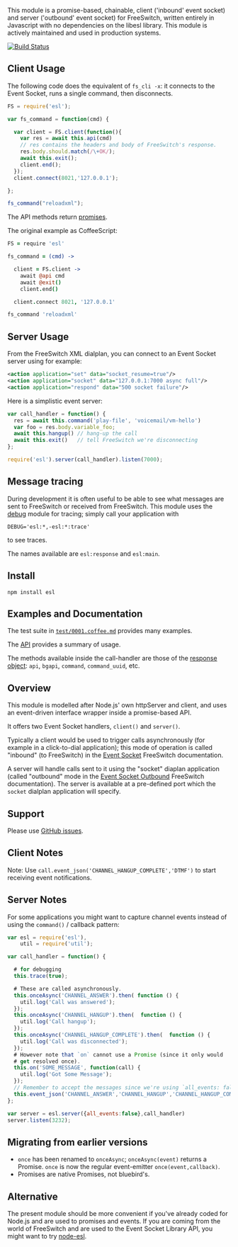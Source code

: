 This module is a promise-based, chainable, client ('inbound' event socket) and server ('outbound' event socket) for FreeSwitch, written entirely in Javascript with no dependencies on the libesl library.
This module is actively maintained and used in production systems.

[![Build Status](https://travis-ci.org/shimaore/esl.svg?branch=master)](https://travis-ci.org/shimaore/esl)

Client Usage
------------

The following code does the equivalent of `fs_cli -x`: it connects to the Event Socket, runs a single command, then disconnects.

```javascript
FS = require('esl');

var fs_command = function(cmd) {

  var client = FS.client(function(){
    var res = await this.api(cmd)
    // res contains the headers and body of FreeSwitch's response.
    res.body.should.match(/\+OK/);
    await this.exit();
    client.end();
  });
  client.connect(8021,'127.0.0.1');

};

fs_command("reloadxml");
```

The API methods return [promises](https://github.com/petkaantonov/bluebird/blob/master/API.md).

The original example as CoffeeScript:

```coffeescript
FS = require 'esl'

fs_command = (cmd) ->

  client = FS.client ->
    await @api cmd
    await @exit()
    client.end()

  client.connect 8021, '127.0.0.1'

fs_command 'reloadxml'
```

Server Usage
------------

From the FreeSwitch XML dialplan, you can connect to an Event Socket server using for example:

```xml
<action application="set" data="socket_resume=true"/>
<action application="socket" data="127.0.0.1:7000 async full"/>
<action application="respond" data="500 socket failure"/>
```

Here is a simplistic event server:

```javascript
var call_handler = function() {
  res = await this.command('play-file', 'voicemail/vm-hello')
  var foo = res.body.variable_foo;
  await this.hangup() // hang-up the call
  await this.exit()   // tell FreeSwitch we're disconnecting
};

require('esl').server(call_handler).listen(7000);
```

Message tracing
---------------

During development it is often useful to be able to see what messages are sent to FreeSwitch or received from FreeSwitch.
This module uses the [debug](https://github.com/visionmedia/debug) module for tracing; simply call your application with

    DEBUG='esl:*,-esl:*:trace'

to see traces.

The names available are `esl:response` and `esl:main`.


Install
-------

    npm install esl

Examples and Documentation
--------------------------

The test suite in [`test/0001.coffee.md`](https://github.com/shimaore/esl/blob/master/test/0001.coffee.md) provides many examples.

The [API](http://shimaore.github.io/esl/) provides a summary of usage.

The methods available inside the call-handler are those of the [response object](https://github.com/shimaore/esl/blob/master/src/response.coffee.md#channel-level-commands): `api`, `bgapi`, `command`, `command_uuid`, etc.

Overview
--------

This module is modelled after Node.js' own httpServer and client, and uses an event-driven interface wrapper inside a promise-based API.

It offers two Event Socket handlers, `client()` and `server()`.

Typically a client would be used to trigger calls asynchronously (for example in a click-to-dial application); this mode of operation is called "inbound" (to FreeSwitch) in the [Event Socket](http://wiki.freeswitch.org/wiki/Event_Socket) FreeSwitch documentation.

A server will handle calls sent to it using the "socket" diaplan application (called "outbound" mode in the [Event Socket Outbound](http://wiki.freeswitch.org/wiki/Event_Socket_Outbound) FreeSwitch documentation).  The server is available at a pre-defined port which the `socket` dialplan application will specify.

Support
-------

Please use [GitHub issues](https://github.com/shimaore/esl/issues).

Client Notes
------------

Note: Use `call.event_json('CHANNEL_HANGUP_COMPLETE','DTMF')` to start receiving event notifications.

Server Notes
------------

For some applications you might want to capture channel events instead of using the `command()` / callback pattern:

```javascript
var esl = require('esl'),
    util = require('util');

var call_handler = function() {

  # for debugging
  this.trace(true);

  # These are called asynchronously.
  this.onceAsync('CHANNEL_ANSWER').then( function () {
    util.log('Call was answered');
  });
  this.onceAsync('CHANNEL_HANGUP').then(  function () {
    util.log('Call hangup');
  });
  this.onceAsync('CHANNEL_HANGUP_COMPLETE').then(  function () {
    util.log('Call was disconnected');
  });
  # However note that `on` cannot use a Promise (since it only would
  # get resolved once).
  this.on('SOME_MESSAGE', function(call) {
    util.log('Got Some Message');
  });
  // Remember to accept the messages since we're using `all_events: false` below.
  this.event_json('CHANNEL_ANSWER','CHANNEL_HANGUP','CHANNEL_HANGUP_COMPLETE','SOME_MESSAGE');
};

var server = esl.server({all_events:false},call_handler)
server.listen(3232);
```

Migrating from earlier versions
-------------------------------

- `once` has been renamed to `onceAsync`; `onceAsync(event)` returns a Promise. `once` is now the regular event-emitter `once(event,callback)`.
- Promises are native Promises, not bluebird's.

Alternative
-----------

The present module should be more convenient if you've already coded for Node.js and are used to promises and events.
If you are coming from the world of FreeSwitch and are used to the Event Socket Library API, you might want to try [node-esl](https://github.com/englercj/node-esl).
